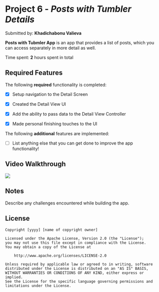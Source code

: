 # Project 6 - *Posts with Tumbler Details*

Submitted by: **Khadichabonu Valieva**

**Posts with Tubmler App** is an app that provides a list of posts, which you can access separately in more detail as well.

Time spent: **2** hours spent in total

## Required Features

The following **required** functionality is completed:

- [X] Setup navigation to the Detail Screen
- [X] Created the Detail View UI
- [X] Add the ability to pass data to the Detail View Controller
- [X] Made personal finishing touches to the UI


The following **additional** features are implemented:

- [ ] List anything else that you can get done to improve the app functionality!

## Video Walkthrough

<div>
    <a href="https://www.loom.com/share/239f95be1b734f7380bf250311dea77a"></a>
    <a href="https://www.loom.com/share/239f95be1b734f7380bf250311dea77a">
      <img style="max-width:300px;" src="https://cdn.loom.com/sessions/thumbnails/239f95be1b734f7380bf250311dea77a-with-play.gif">
    </a>
  </div>

## Notes

Describe any challenges encountered while building the app.

## License

    Copyright [yyyy] [name of copyright owner]

    Licensed under the Apache License, Version 2.0 (the "License");
    you may not use this file except in compliance with the License.
    You may obtain a copy of the License at

        http://www.apache.org/licenses/LICENSE-2.0

    Unless required by applicable law or agreed to in writing, software
    distributed under the License is distributed on an "AS IS" BASIS,
    WITHOUT WARRANTIES OR CONDITIONS OF ANY KIND, either express or implied.
    See the License for the specific language governing permissions and
    limitations under the License.
